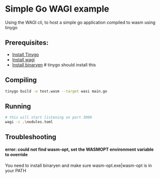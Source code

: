 # Simple Go WAGI example

Using the WAGI cli, to host a simple go application compiled to wasm using tinygo

## Prerequisites:

* [Install Tinygo](https://tinygo.org/getting-started/install/)
* [Install wagi](https://github.com/deislabs/wagi/releases)
* [Install binaryen](https://github.com/WebAssembly/binaryen/releases/tag/version_108) # tinygo should install this

## Compiling

```bash
tinygo build -o test.wasm --target wasi main.go
```

## Running

```bash
# this will start listening on port 3000
wagi -c .\modules.toml
```

## Troubleshooting

#### error: could not find wasm-opt, set the WASMOPT environment variable to override

You need to install binaryen and make sure wasm-opt.exe|wasm-opt is in your PATH
